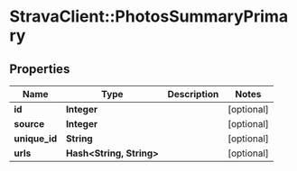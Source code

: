 # StravaClient::PhotosSummaryPrimary

## Properties
Name | Type | Description | Notes
------------ | ------------- | ------------- | -------------
**id** | **Integer** |  | [optional] 
**source** | **Integer** |  | [optional] 
**unique_id** | **String** |  | [optional] 
**urls** | **Hash&lt;String, String&gt;** |  | [optional] 


